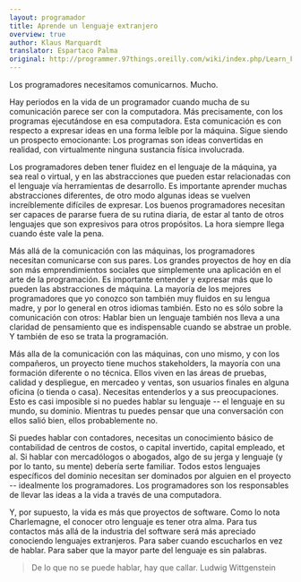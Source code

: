```yaml
---
layout: programador
title: Aprende un lenguaje extranjero
overview: true
author: Klaus Marquardt
translator: Espartaco Palma
original: http://programmer.97things.oreilly.com/wiki/index.php/Learn_Foreign_Languages
---
```


Los programadores necesitamos comunicarnos. Mucho.

Hay periodos en la vida de un programador cuando mucha de su comunicación parece ser con la computadora. Más precisamente, con los programas ejecutándose en esa computadora. Esta comunicación es con respecto a expresar ideas en una forma leíble por la máquina. Sigue siendo un prospecto emocionante: Los programas son ideas convertidas en realidad, con virtualmente ninguna sustancia física involucrada.

Los programadores deben tener fluidez en el lenguaje de la máquina, ya sea real o virtual, y en las abstracciones que pueden estar relacionadas con el lenguaje vía herramientas de desarrollo. Es importante aprender muchas abstracciones diferentes, de otro modo algunas ideas se vuelven increíblemente difíciles de expresar. Los buenos programadores necesitan ser capaces de pararse fuera de su rutina diaria, de estar al tanto de otros lenguajes que son expresivos para otros propósitos. La hora siempre llega cuando éste vale la pena.

Más allá de la comunicación con las máquinas, los programadores necesitan comunicarse con sus pares. Los grandes proyectos de hoy en día son más emprendimientos sociales que simplemente una aplicación en el arte de la programación. Es importante entender y expresar más que lo pueden las abstracciones de máquina. La mayoría de los mejores programadores que yo conozco son también muy fluidos en su lengua madre, y por lo general en otros idiomas también. Esto no es sólo sobre la comunicación con otros: Hablar bien un lenguaje también nos lleva a una claridad de pensamiento que es indispensable cuando se abstrae un proble. Y también de eso se trata la programación.

Más alla de la comunicación con las máquinas, con uno mismo, y con los compañeros, un proyecto tiene muchos stakeholders, la mayoría con una formación diferente o no técnica. Ellos viven en las áreas de pruebas, calidad y despliegue, en mercadeo y ventas, son usuarios finales en alguna oficina (o tienda o casa). Necesitas entenderlos y a sus preocupaciones. Esto es casi imposible si no puedes hablar su lenguaje -- el lenguaje en su mundo, su dominio. Mientras tu puedes pensar que una conversación con ellos salió bien, ellos probablemente no.

Si puedes hablar con contadores, necesitas un conocimiento básico de contabilidad de centros de costos, o capital invertido, capital empleado, et al. Si hablar con mercadólogos o abogados, algo de su jerga y lenguaje (y por lo tanto, su mente) debería serte familiar. Todos estos lenguajes específicos del dominio necesitan ser dominados por alguien en el proyecto -- idealmente los programadores. Los programadores son los responsables de llevar las ideas a la vida a través de una computadora.

Y, por supuesto, la vida es más que proyectos de software. Como lo nota Charlemagne, el conocer otro lenguaje es tener otra alma. Para tus contactos más allá de la industria del software será más apreciado conociendo lenguajes extranjeros. Para saber cuando escucharlos en vez de hablar. Para saber que la mayor parte del lenguaje es sin palabras.

> De lo que no se puede hablar, hay que callar.
> Ludwig Wittgenstein

